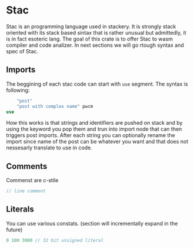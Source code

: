 # Stac

Stac is an programming language used in stackery. It is strongly stack oriented with its stack based sintax that is rather unusual but admittedly, it is in fact esoteric lang. The goal of this crate is to offer Stac to wasm compiler and code analizer. In next sections we will go rtough syntax and spec of Stac.

## Imports

The beggining of each stac code can start with `use` segment. The syntax is following:

```rust
	"post"
	"post with complex name" pwcm
use
```

How this works is that strings and identifiers are pushed on stack and by using the keyword you pop them and trun into import node that can then triggers post imports. After each string you can optionally rename the import since name of the post can be whatever you want and that does not nessesarly translate to use in code.

## Comments

Commenst are c-stile

```rust
// line comment
```

## Literals

You can use various constats. (section will incrementally expand in the future)

```rust
0 100 3000 // 32 bit unsigned literal
```
